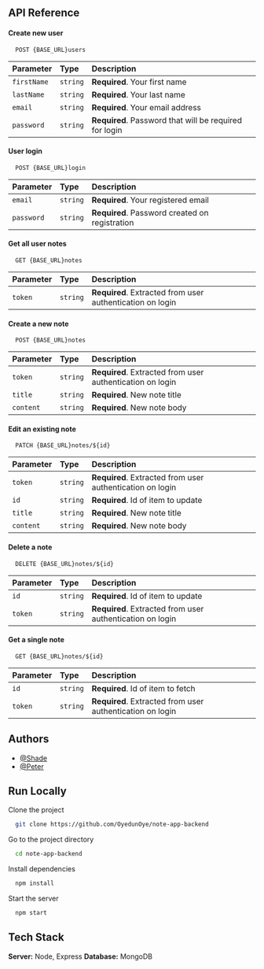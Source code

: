 ## API Reference

#### Create new user

```http
  POST {BASE_URL}users
```

| Parameter | Type     | Description                |
| :-------- | :------- | :------------------------- |
| `firstName` | `string` | **Required**. Your first name |
| `lastName` | `string` | **Required**. Your last name |
| `email` | `string` | **Required**. Your email address|
| `password` | `string` | **Required**. Password that will be required for login |

#### User login

```http
  POST {BASE_URL}login
```

| Parameter | Type     | Description                       |
| :-------- | :------- | :-------------------------------- |
| `email`      | `string` | **Required**. Your registered email|
| `password`      | `string` | **Required**. Password created on registration|

#### Get all user notes

```http
  GET {BASE_URL}notes
```

| Parameter | Type     | Description                       |
| :-------- | :------- | :-------------------------------- |
| `token`      | `string` | **Required**. Extracted from user authentication on login |

#### Create a new note

```http
  POST {BASE_URL}notes
```

| Parameter | Type     | Description                       |
| :-------- | :------- | :-------------------------------- |
| `token`      | `string` | **Required**. Extracted from user authentication on login |
| `title`      | `string` | **Required**. New note title |
| `content`      | `string` | **Required**. New note body |

#### Edit an existing note
```http
  PATCH {BASE_URL}notes/${id}
```

| Parameter | Type     | Description                       |
| :-------- | :------- | :-------------------------------- |
| `token`      | `string` | **Required**. Extracted from user authentication on login |
| `id`      | `string` | **Required**. Id of item to update |
| `title`      | `string` | **Required**. New note title |
| `content`      | `string` | **Required**. New note body |

#### Delete a note
```http
  DELETE {BASE_URL}notes/${id}
```

| Parameter | Type     | Description                       |
| :-------- | :------- | :-------------------------------- |
| `id`      | `string` | **Required**. Id of item to update |
| `token`      | `string` | **Required**. Extracted from user authentication on login |

#### Get a single note

```http
  GET {BASE_URL}notes/${id}
```

| Parameter | Type     | Description                       |
| :-------- | :------- | :-------------------------------- |
| `id`      | `string` | **Required**. Id of item to fetch |
| `token`      | `string` | **Required**. Extracted from user authentication on login |



## Authors

- [@Shade](https://github.com/OyedunOye)
- [@Peter](https://github.com/Peter-Odo)

## Run Locally
Clone the project

```bash
  git clone https://github.com/OyedunOye/note-app-backend
```

Go to the project directory

```bash
  cd note-app-backend
```

Install dependencies

```bash
  npm install
```

Start the server

```bash
  npm start
```

## Tech Stack
**Server:** Node, Express
**Database:** MongoDB
